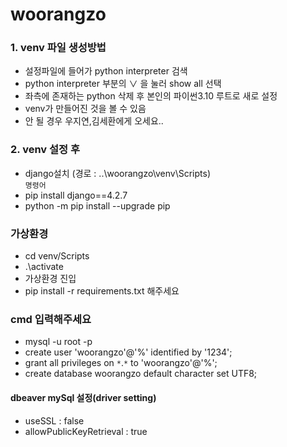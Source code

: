 # woorangzo
### 1. venv 파일 생성방법
- 설정파일에 들어가 python interpreter 검색
- python interpreter 부분의 ∨ 을 눌러 show all 선택
- 좌측에 존재하는 python 삭제 후 본인의 파이썬3.10 루트로 새로 설정
- venv가 만들어진 것을 볼 수 있음
- 안 될 경우 우지연,김세환에게 오세요..

### 2. venv 설정 후
- django설치 (경로 : ..\woorangzo\venv\Scripts) <br/>
`명령어`
- pip install django==4.2.7
- python -m pip install --upgrade pip


### 가상환경
- cd venv/Scripts
- .\activate
- 가상환경 진입
- pip install -r requirements.txt 해주세요


### cmd 입력해주세요
- mysql -u root -p
- create user 'woorangzo'@'%' identified by '1234';
- grant all privileges on `*`.`*` to 'woorangzo'@'%';
- create database woorangzo default character set UTF8;

#### dbeaver mySql 설정(driver setting)
- useSSL  : false
- allowPublicKeyRetrieval : true
